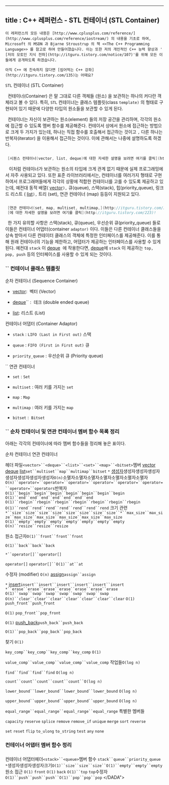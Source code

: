 ----------------
title : C++ 레퍼런스 - STL 컨테이너 (STL Container)
--------------



```info
이 레퍼런스의 모든 내용은 [http://www.cplusplus.com/reference/](http://www.cplusplus.com/reference/iostream/) 의 내용을 기초로 하여, Microsoft 의 MSDN 과 Bjarne Stroustrup 의 책 <<The C++ Programming Language>> 를 참고로 하여 만들어졌습니다. 이는 또한 저의 개인적인 C++ 능력 향상과 ' [저의 모토인 지식 전파](http://itguru.tistory.com/notice/107)'를 위해 모든 이들에게 공개하도록 하겠습니다.
```

```info
아직 C++ 에 친숙하지 않다면 [씹어먹는 C++ 강좌](http://itguru.tistory.com/135)는 어때요?
```

`STL` 컨테이너 (STL Container)





  컨테이너(Container) 은 말 그대로 다른 객체들 (원소) 을 보관하는 하나의 커다란 객체라고 볼 수 있다. 특히, `STL` 컨테이너는 클래스 템플릿(class `template)` 의 형태로 구현되어 있기 때문에 다양한 타입의 원소들을 보관할 수 있게 된다.

  컨테이너는 자신이 보관하는 원소(element) 들의 저장 공간을 관리하며, 각각의 원소에 접근할 수 있도록 멤버 함수를 제공해준다. 컨테이서 상에서 원소에 접근하는 방법으로 크게 두 가지가 있는데, 하나는 직접 함수를 호출해서 접근하는 것이고 `,` 다른 하나는 반복자(iterator) 을 이용해서 접근하는 것이다. 이에 관해서는 나중에 설명하도록 하겠다.

```cpp

 [시퀀스 컨테이너(vector, list, deque)에 대한 자세한 설명을 보려면 여기를 클릭](http://itguru.tistory.com/223)!
```



   이처럼 컨테이너가 보관하는 원소의 타입에 크게 관계 없기 때문에 실제 프로그래밍에서 자주 사용되고 있다. 또한 표준 라이브러리에서는, 컨테이너를 여러가지 형태로 구현하여서 프로그래머들에게 각각의 상황에 적합한 컨테이너를 고를 수 있도록 제공하고 있는데, 예컨대 동적 배열( [vector](http://itguru.tistory.com/175)`),` 큐(queue), 스택(stack), 힙(priority_queue), 링크드 리스트 ( [list](http://itguru.tistory.com/177)`),` 트리 (set), 연관 컨테이너 (map) 등등이 지원되고 있다.

```cpp

 [연관 컨테이너(set, map, multiset, multimap,](http://itguru.tistory.com/224)unordered_set, unordered_map)
 [에 대한 자세한 설명을 보려면 여기를 클릭](http://itguru.tistory.com/223)!
```



  한 가지 유의할 사항은 스택(stack), 큐(queue), 우선순위 큐(priority_queue) 들로 이들은 컨테이너 어댑터(container `adaptor)` 이다. 이들은 다른 컨테이너 클래스들을 상속 받아서 다른 컨테이터 클래스의 객체에 특정한 인터페이스를 제공해준다. 이를 통해 원래 컨테이너의 기능을 제한하고, 어댑터가 제공하는 인터페이스를 사용할 수 있게 된다. 예컨대 `stack` 이 [deque](http://itguru.tistory.com/176)  에 작용한다면, [deque](http://itguru.tistory.com/176)에 `stack` 이 제공하는 `top, pop, push` 등의 인터페이스를 사용할 수 있게 되는 것이다.



### `` 컨테이너 클래스 템플릿





순차 컨테이너 (Sequence Container)


*  [vector](http://itguru.tistory.com/175):  벡터 (Vector)


*  [deque](http://itguru.tistory.com/176)`` :  데크 (double ended queue)


*  [list](http://itguru.tistory.com/177): 리스트 (List)


컨테이너 어댑터 (Container Adaptor)


* `stack` : `LIFO (Last in First out)` 스택


* `queue` : `FIFO (First in First out)` 큐


* `priority_queue` : 우선순위 큐 (Priority queue)




`` 연관 컨테이너


* `set` : `Set`


* `multiset` : 여러 키를 가지는 `set`


* `map` : `Map`


* `multimap` : 여러 키를 가지는 `map`


* `bitset` :  `Bitset`




### `` 순차 컨테이너 및 연관 컨테이너 멤버 함수 목록 정리




아래는 각각의 컨테이너에 따라 멤버 함수들을 정리해 놓은 표이다.


순차 컨테이너
연관 컨테이너

헤더 파일`<vector>``<deque>``<list>``<set>``<map>``<bitset>`멤버
 [vector](http://itguru.tistory.com/175) [deque](http://itguru.tistory.com/176) [list](http://itguru.tistory.com/177)`set``multiset``map``multimap``bitset`
`*` [생성자](http://itguru.tistory.com/178)생성자생성자생성자생성자생성자생성자생성자`O(n)`소멸자소멸자소멸자소멸자소멸자소멸자소멸자
`O(n)``operator=``operator=``operator=``operator=``operator=``operator=``operator=``operators`반복자`O(1)``begin``begin``begin``begin``begin``begin``begin`
`O(1)``end``end``end``end``end``end``end`
`O(1)``rbegin``rbegin``rbegin``rbegin``rbegin``rbegin``rbegin`
`O(1)``rend``rend``rend``rend``rend``rend``rend`
크기 관련
`*``size``size``size``size``size``size``size``size``*``max_size``max_size``max_size``max_size``max_size``max_size``max_size`
`O(1)``empty``empty``empty``empty``empty``empty``empty`
`O(n)``resize``resize``resize`




원소 접근자`O(1)``front``front``front`




`O(1)``back``back``back`




`*``operator[]``operator[]`


`operator[]`
`operator[]``O(1)``at``at`





수정자
(modifier)
`O(n)` [assign](http://itguru.tistory.com/183)`assign``assign`




`*` [insert](http://itguru.tistory.com/186)`insert``insert``insert``insert``insert``insert`
`*``erase``erase``erase``erase``erase``erase``erase`
`O(1)``swap``swap``swap``swap``swap``swap``swap`
`O(n)``clear``clear``clear``clear``clear``clear``clear`
`O(1)`
`push_front``push_front`




`O(1)`
`pop_front``pop_front`




`O(1)` [push_back](http://itguru.tistory.com/185)`push_back``push_back`




`O(1)``pop_back``pop_back``pop_back`




찾기
`O(1)`


`key_comp``key_comp``key_comp``key_comp`
`O(1)`


`value_comp``value_comp``value_comp``value_comp`
작업들`O(log n)`


`find``find``find``find`
`O(log n)`


`count``count``count``count``count``O(log n)`


`lower_bound``lower_bound``lower_bound``lower_bound`
`O(log n)`


`upper_bound``upper_bound``upper_bound``upper_bound`
`O(log n)`


`equal_range``equal_range``equal_range``equal_range`
특별한 멤버들

`capacity`
`reserve`
`splice`
`remove`
`remove_if`
`unique`
`merge`
`sort`
`reverse`



`set`
`reset`
`flip`
`to_ulong`
`to_string`
`test`
`any`
`none`


### 컨테이너 어댑터 멤버 함수 정리

### 




컨테이너 어댑터헤더`<stack>``<queue>`멤버 함수
`stack``queue``priority_queue`
`*`생성자생성자생성자크기`O(1)``size``size``size``O(1)``empty``empty``empty`원소 접근
`O(1)`
`front`
`O(1)`
`back`
`O(1)``top`
`top`수정자`O(1)``push``push``push``O(1)``pop``pop``pop`
</DADA">




